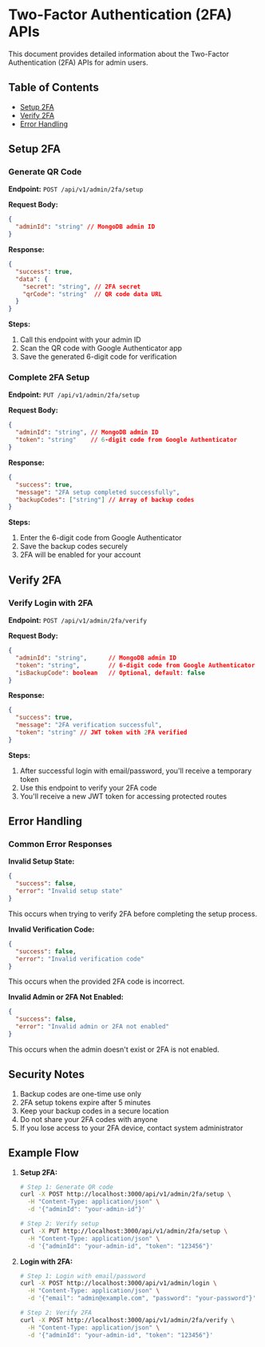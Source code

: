 # Two-Factor Authentication (2FA) APIs

This document provides detailed information about the Two-Factor Authentication (2FA) APIs for admin users.

## Table of Contents
- [Setup 2FA](#setup-2fa)
- [Verify 2FA](#verify-2fa)
- [Error Handling](#error-handling)

## Setup 2FA

### Generate QR Code
**Endpoint:** `POST /api/v1/admin/2fa/setup`

**Request Body:**
```json
{
  "adminId": "string" // MongoDB admin ID
}
```

**Response:**
```json
{
  "success": true,
  "data": {
    "secret": "string", // 2FA secret
    "qrCode": "string"  // QR code data URL
  }
}
```

**Steps:**
1. Call this endpoint with your admin ID
2. Scan the QR code with Google Authenticator app
3. Save the generated 6-digit code for verification

### Complete 2FA Setup
**Endpoint:** `PUT /api/v1/admin/2fa/setup`

**Request Body:**
```json
{
  "adminId": "string", // MongoDB admin ID
  "token": "string"    // 6-digit code from Google Authenticator
}
```

**Response:**
```json
{
  "success": true,
  "message": "2FA setup completed successfully",
  "backupCodes": ["string"] // Array of backup codes
}
```

**Steps:**
1. Enter the 6-digit code from Google Authenticator
2. Save the backup codes securely
3. 2FA will be enabled for your account

## Verify 2FA

### Verify Login with 2FA
**Endpoint:** `POST /api/v1/admin/2fa/verify`

**Request Body:**
```json
{
  "adminId": "string",      // MongoDB admin ID
  "token": "string",        // 6-digit code from Google Authenticator
  "isBackupCode": boolean   // Optional, default: false
}
```

**Response:**
```json
{
  "success": true,
  "message": "2FA verification successful",
  "token": "string" // JWT token with 2FA verified
}
```

**Steps:**
1. After successful login with email/password, you'll receive a temporary token
2. Use this endpoint to verify your 2FA code
3. You'll receive a new JWT token for accessing protected routes

## Error Handling

### Common Error Responses

**Invalid Setup State:**
```json
{
  "success": false,
  "error": "Invalid setup state"
}
```
This occurs when trying to verify 2FA before completing the setup process.

**Invalid Verification Code:**
```json
{
  "success": false,
  "error": "Invalid verification code"
}
```
This occurs when the provided 2FA code is incorrect.

**Invalid Admin or 2FA Not Enabled:**
```json
{
  "success": false,
  "error": "Invalid admin or 2FA not enabled"
}
```
This occurs when the admin doesn't exist or 2FA is not enabled.

## Security Notes

1. Backup codes are one-time use only
2. 2FA setup tokens expire after 5 minutes
3. Keep your backup codes in a secure location
4. Do not share your 2FA codes with anyone
5. If you lose access to your 2FA device, contact system administrator

## Example Flow

1. **Setup 2FA:**
   ```bash
   # Step 1: Generate QR code
   curl -X POST http://localhost:3000/api/v1/admin/2fa/setup \
     -H "Content-Type: application/json" \
     -d '{"adminId": "your-admin-id"}'

   # Step 2: Verify setup
   curl -X PUT http://localhost:3000/api/v1/admin/2fa/setup \
     -H "Content-Type: application/json" \
     -d '{"adminId": "your-admin-id", "token": "123456"}'
   ```

2. **Login with 2FA:**
   ```bash
   # Step 1: Login with email/password
   curl -X POST http://localhost:3000/api/v1/admin/login \
     -H "Content-Type: application/json" \
     -d '{"email": "admin@example.com", "password": "your-password"}'

   # Step 2: Verify 2FA
   curl -X POST http://localhost:3000/api/v1/admin/2fa/verify \
     -H "Content-Type: application/json" \
     -d '{"adminId": "your-admin-id", "token": "123456"}'
   ``` 